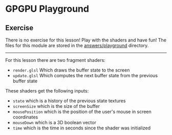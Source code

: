 # GPGPU Playground

## Exercise

There is no exercise for this lesson!  Play with the shaders and have fun!  The files for this module are stored in the <a href="/open/playground-gpgu">answers/playground</a> directory.

***

For this lesson there are two fragment shaders:

* `render.glsl` Which draws the buffer state to the screen
* `update.glsl` Which computes the next buffer state from the previous buffer state

These shaders get the following inputs:

* `state` which is a history of the previous state textures
* `screenSize` which is the size of the buffer
* `mousePosition` which is the position of the user's mouse in screen coordinates
* `mouseDown` which is a 3D boolean vector
* `time` which is the time in seconds since the shader was initialized